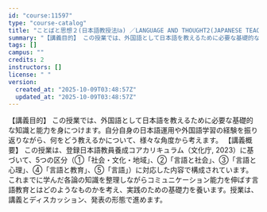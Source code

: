 ```yaml
---
id: "course:11597"
type: "course-catalog"
title: "ことばと思想２(日本語教授法Ⅰa) ／LANGUAGE AND THOUGHT2(JAPANESE TEACHING METHODOLOGIES(A))"
summary: "【講義目的】 この授業では、外国語として日本語を教えるために必要な基礎的な知識と能力を身につけます。自分自身の日本語運用や外国語学習の経験を振り返りながら、何をどう教えるかについて、様々な角度から考えます。 【講義概要】 この授業は、登録日…"
tags: []
campus: ""
credits: 2
instructors: []
license: " "
version:
  created_at: "2025-10-09T03:48:57Z"
  updated_at: "2025-10-09T03:48:57Z"
---
```


【講義目的】 この授業では、外国語として日本語を教えるために必要な基礎的な知識と能力を身につけます。自分自身の日本語運用や外国語学習の経験を振り返りながら、何をどう教えるかについて、様々な角度から考えます。 【講義概要】 この授業は、登録日本語教員養成コアカリキュラム（文化庁, 2023）に基づいて、5つの区分（①「社会・文化・地域」、②「言語と社会」、③「言語と心理」、④「言語と教育」、⑤「言語」）に対応した内容で構成されています。これまでに学んだ各論の知識を整理しながらコミュニケーション能力を伸ばす言語教育とはどのようなものかを考え、実践のための基礎力を養います。授業は、講義とディスカッション、発表の形態で進めます。
